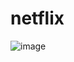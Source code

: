 # netflix


![image](https://github.com/user-attachments/assets/98df06c7-9318-4de3-b72e-fe490e3dbd0d)
